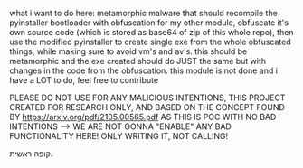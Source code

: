 what i want to do here:
metamorphic malware that should recompile the pyinstaller bootloader with obfuscation for my other module, obfuscate it's own source code (which is stored as base64 of zip of this whole repo), then use the modified pyinstaller to create single exe from the whole obfuscated things, while making sure to avoid vm's and av's. this should be metamorphic and the exe created should do JUST the same but with changes in the code from the obfuscation.
this module is not done and i have a LOT to do, feel free to contribute

PLEASE DO NOT USE FOR ANY MALICIOUS INTENTIONS, THIS PROJECT CREATED FOR RESEARCH ONLY, AND BASED ON THE CONCEPT FOUND BY https://arxiv.org/pdf/2105.00565.pdf
AS THIS IS POC WITH NO BAD INTENTIONS --> WE ARE NOT GONNA "ENABLE" ANY BAD FUNCTIONALITY HERE! ONLY WRITING IT, NOT CALLING!

קופה ראשית.
